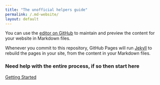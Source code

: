 ```yaml
---
title: "The unofficial helpers guide"
permalink: /.md-website/
layout: default
---
```

You can use the [editor on GitHub](https://github.com/oli-ctrl/.md-website/edit/gh-pages/index.md) to maintain and preview the content for your website in Markdown files.

Whenever you commit to this repository, GitHub Pages will run [Jekyll](https://jekyllrb.com/) to rebuild the pages in your site, from the content in your Markdown files.

### Need help with the entire process, if so then start here

[Getting Started](.md-website/getting_sidequest.md)





<script> const num = Math.round(Math.random() * 10000000); document.getElementById("contributors-im").src += `&${num}`; </script>
